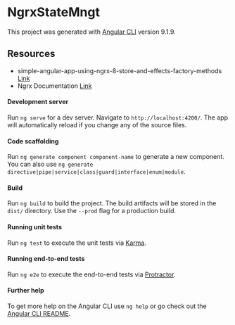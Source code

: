 # NgrxStateMngt

This project was generated with [Angular CLI](https://github.com/angular/angular-cli) version 9.1.9.

## Resources

* simple-angular-app-using-ngrx-8-store-and-effects-factory-methods [Link](https://medium.com/@RupaniChirag/simple-angular-app-using-ngrx-8-store-and-effects-factory-methods-f3423b9f6d3b)
* Ngrx Documentation [Link](https://ngrx.io/guide)

#### Development server

Run `ng serve` for a dev server. Navigate to `http://localhost:4200/`. The app will automatically reload if you change any of the source files.

#### Code scaffolding

Run `ng generate component component-name` to generate a new component. You can also use `ng generate directive|pipe|service|class|guard|interface|enum|module`.

#### Build

Run `ng build` to build the project. The build artifacts will be stored in the `dist/` directory. Use the `--prod` flag for a production build.

#### Running unit tests

Run `ng test` to execute the unit tests via [Karma](https://karma-runner.github.io).

#### Running end-to-end tests

Run `ng e2e` to execute the end-to-end tests via [Protractor](http://www.protractortest.org/).

#### Further help

To get more help on the Angular CLI use `ng help` or go check out the [Angular CLI README](https://github.com/angular/angular-cli/blob/master/README.md).

